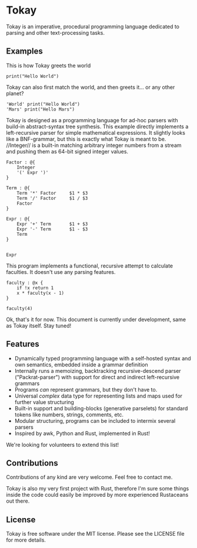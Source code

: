 # Tokay

Tokay is an imperative, procedural programming language dedicated to parsing and other text-processing tasks.


## Examples

This is how Tokay greets the world

```tokay
print("Hello World")
```

Tokay can also first match the world, and then greets it... or any other planet?

```tokay
'World' print("Hello World")
'Mars' print("Hello Mars")
```

Tokay is designed as a programming language for ad-hoc parsers with build-in abstract-syntax tree synthesis. This example directly implements a left-recursive parser for simple mathematical expressions. It slightly looks like a BNF-grammar, but this is exactly what Tokay is meant to be. //Integer// is a built-in matching arbitrary integer numbers from a stream and pushing them as 64-bit signed integer values.

```tokay
Factor : @{
    Integer
    '(' Expr ')'
}

Term : @{
    Term '*' Factor     $1 * $3
    Term '/' Factor     $1 / $3
    Factor
}

Expr : @{
    Expr '+' Term       $1 + $3
    Expr '-' Term       $1 - $3
    Term
}


Expr
```

This program implements a functional, recursive attempt to calculate faculties. It doesn't use any parsing features.

```
faculty : @x {
    if !x return 1
    x * faculty(x - 1)
}

faculty(4)
```

Ok, that's it for now. This document is currently under development, same as Tokay itself. Stay tuned!

## Features

- Dynamically typed programming language with a self-hosted syntax and own semantics, embedded inside a grammar definition
- Internally runs a memoizing, backtracking recursive-descend parser ("Packrat-parser") with support for direct and indirect left-recursive grammars
- Programs _can_ represent grammars, but they don't have to.
- Universal _complex_ data type for representing lists and maps used for further value structuring
- Built-in support and building-blocks (generative parselets) for standard tokens like numbers, strings, comments, etc.
- Modular structuring, programs can be included to intermix several parsers
- Inspired by awk, Python and Rust, implemented in Rust!


We're looking for volunteers to extend this list!


## Contributions

Contributions of any kind are very welcome. Feel free to contact me.

Tokay is also my very first project with Rust, therefore I'm sure some things inside the code could easily be improved by more experienced Rustaceans out there.


## License

Tokay is free software under the MIT license.
Please see the LICENSE file for more details.
